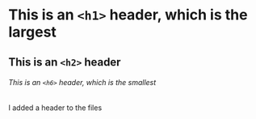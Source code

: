 # This is an `<h1>` header, which is the largest

## This is an `<h2>` header

###### This is an `<h6>` header, which is the smallest

I added a header to the files
